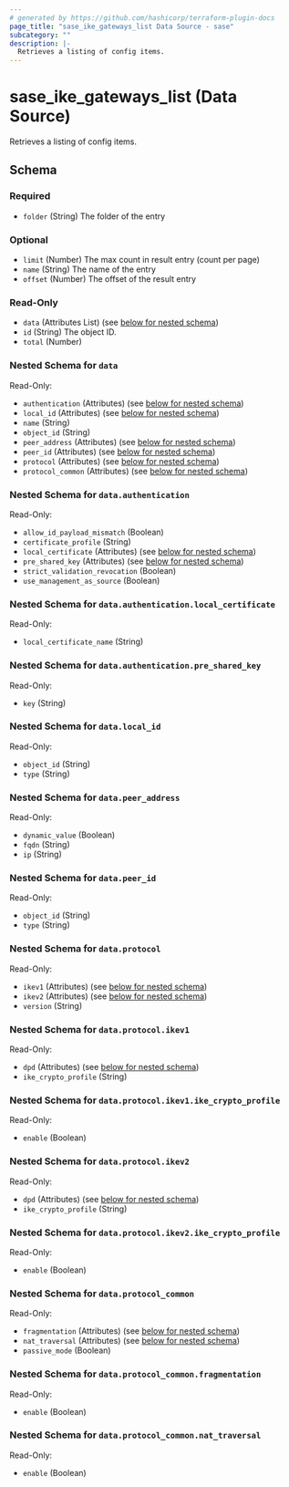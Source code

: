 ```yaml
---
# generated by https://github.com/hashicorp/terraform-plugin-docs
page_title: "sase_ike_gateways_list Data Source - sase"
subcategory: ""
description: |-
  Retrieves a listing of config items.
---
```


# sase_ike_gateways_list (Data Source)

Retrieves a listing of config items.



<!-- schema generated by tfplugindocs -->
## Schema

### Required

- `folder` (String) The folder of the entry

### Optional

- `limit` (Number) The max count in result entry (count per page)
- `name` (String) The name of the entry
- `offset` (Number) The offset of the result entry

### Read-Only

- `data` (Attributes List) (see [below for nested schema](#nestedatt--data))
- `id` (String) The object ID.
- `total` (Number)

<a id="nestedatt--data"></a>
### Nested Schema for `data`

Read-Only:

- `authentication` (Attributes) (see [below for nested schema](#nestedatt--data--authentication))
- `local_id` (Attributes) (see [below for nested schema](#nestedatt--data--local_id))
- `name` (String)
- `object_id` (String)
- `peer_address` (Attributes) (see [below for nested schema](#nestedatt--data--peer_address))
- `peer_id` (Attributes) (see [below for nested schema](#nestedatt--data--peer_id))
- `protocol` (Attributes) (see [below for nested schema](#nestedatt--data--protocol))
- `protocol_common` (Attributes) (see [below for nested schema](#nestedatt--data--protocol_common))

<a id="nestedatt--data--authentication"></a>
### Nested Schema for `data.authentication`

Read-Only:

- `allow_id_payload_mismatch` (Boolean)
- `certificate_profile` (String)
- `local_certificate` (Attributes) (see [below for nested schema](#nestedatt--data--authentication--local_certificate))
- `pre_shared_key` (Attributes) (see [below for nested schema](#nestedatt--data--authentication--pre_shared_key))
- `strict_validation_revocation` (Boolean)
- `use_management_as_source` (Boolean)

<a id="nestedatt--data--authentication--local_certificate"></a>
### Nested Schema for `data.authentication.local_certificate`

Read-Only:

- `local_certificate_name` (String)


<a id="nestedatt--data--authentication--pre_shared_key"></a>
### Nested Schema for `data.authentication.pre_shared_key`

Read-Only:

- `key` (String)



<a id="nestedatt--data--local_id"></a>
### Nested Schema for `data.local_id`

Read-Only:

- `object_id` (String)
- `type` (String)


<a id="nestedatt--data--peer_address"></a>
### Nested Schema for `data.peer_address`

Read-Only:

- `dynamic_value` (Boolean)
- `fqdn` (String)
- `ip` (String)


<a id="nestedatt--data--peer_id"></a>
### Nested Schema for `data.peer_id`

Read-Only:

- `object_id` (String)
- `type` (String)


<a id="nestedatt--data--protocol"></a>
### Nested Schema for `data.protocol`

Read-Only:

- `ikev1` (Attributes) (see [below for nested schema](#nestedatt--data--protocol--ikev1))
- `ikev2` (Attributes) (see [below for nested schema](#nestedatt--data--protocol--ikev2))
- `version` (String)

<a id="nestedatt--data--protocol--ikev1"></a>
### Nested Schema for `data.protocol.ikev1`

Read-Only:

- `dpd` (Attributes) (see [below for nested schema](#nestedatt--data--protocol--ikev1--dpd))
- `ike_crypto_profile` (String)

<a id="nestedatt--data--protocol--ikev1--dpd"></a>
### Nested Schema for `data.protocol.ikev1.ike_crypto_profile`

Read-Only:

- `enable` (Boolean)



<a id="nestedatt--data--protocol--ikev2"></a>
### Nested Schema for `data.protocol.ikev2`

Read-Only:

- `dpd` (Attributes) (see [below for nested schema](#nestedatt--data--protocol--ikev2--dpd))
- `ike_crypto_profile` (String)

<a id="nestedatt--data--protocol--ikev2--dpd"></a>
### Nested Schema for `data.protocol.ikev2.ike_crypto_profile`

Read-Only:

- `enable` (Boolean)




<a id="nestedatt--data--protocol_common"></a>
### Nested Schema for `data.protocol_common`

Read-Only:

- `fragmentation` (Attributes) (see [below for nested schema](#nestedatt--data--protocol_common--fragmentation))
- `nat_traversal` (Attributes) (see [below for nested schema](#nestedatt--data--protocol_common--nat_traversal))
- `passive_mode` (Boolean)

<a id="nestedatt--data--protocol_common--fragmentation"></a>
### Nested Schema for `data.protocol_common.fragmentation`

Read-Only:

- `enable` (Boolean)


<a id="nestedatt--data--protocol_common--nat_traversal"></a>
### Nested Schema for `data.protocol_common.nat_traversal`

Read-Only:

- `enable` (Boolean)


